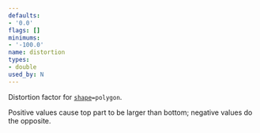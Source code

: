```yaml
---
defaults:
- '0.0'
flags: []
minimums:
- '-100.0'
name: distortion
types:
- double
used_by: N
---
```

Distortion factor for [`shape`](#d:shape)`=polygon`.

Positive values cause top part to be larger than bottom; negative values do
the opposite.

